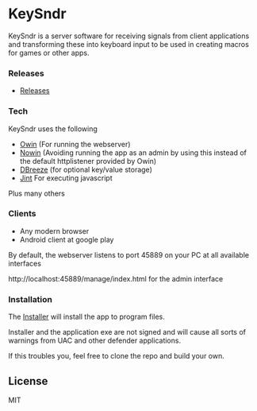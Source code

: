 # KeySndr

KeySndr is a server software for receiving signals from client applications and transforming these into keyboard input to be used in creating macros for games or other apps.

### Releases

* [Releases]

### Tech

KeySndr uses the following
* [Owin] (For running the webserver)
* [Nowin] (Avoiding running the app as an admin by using this instead of the default httplistener provided by Owin)
* [DBreeze] (for optional key/value storage)
* [Jint] For executing javascript

Plus many others

### Clients

* Any modern browser
* Android client at google play

By default, the webserver listens to port 45889 on your PC at all available interfaces

http://localhost:45889/manage/index.html for the admin interface

### Installation

The [Installer] will install the app to program files.

Installer and the application exe are not signed and will cause all sorts of warnings from UAC and other defender applications.

If this troubles you, feel free to clone the repo and build your own.



License
----
MIT


[//]: # (These are reference links used in the body of this note and get stripped out when the markdown processor does its job. There is no need to format nicely because it shouldn't be seen. Thanks SO - http://stackoverflow.com/questions/4823468/store-comments-in-markdown-syntax)

   [releases]: <https://github.com/samiy-xx/keysndr/releases>
   [Nowin]: <https://github.com/Bobris/Nowin>
   [DBreeze]: <https://github.com/hhblaze/DBreeze>
   [Owin]: <https://github.com/owin/owin>
   [Jint]: <https://github.com/sebastienros/jint>
   [Installer]: <https://github.com/samiy-xx/keysndr/releases/download/v0.8.0/keysndr_win_installer.exe>
